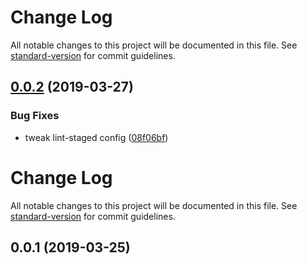 # Change Log

All notable changes to this project will be documented in this file. See [standard-version](https://github.com/conventional-changelog/standard-version) for commit guidelines.

## [0.0.2](https://github.com/goy-fe/gulp-mobile-template/compare/v0.0.1...v0.0.2) (2019-03-27)


### Bug Fixes

* tweak lint-staged config ([08f06bf](https://github.com/goy-fe/gulp-mobile-template/commit/08f06bf))



# Change Log

All notable changes to this project will be documented in this file. See [standard-version](https://github.com/conventional-changelog/standard-version) for commit guidelines.

## 0.0.1 (2019-03-25)

